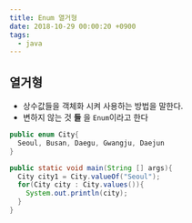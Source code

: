 ```yaml
---
title: Enum 열거형
date: 2018-10-29 00:00:20 +0900
tags:
  - java
---
```

## 열거형
- 상수값들을 객체화 시켜 사용하는 방법을 말한다.
- 변하지 않는 것 **들** 을 `Enum`이라고 한다

```java
public enum City{
  Seoul, Busan, Daegu, Gwangju, Daejun
}

public static void main(String [] args){
  City city1 = City.valueOf("Seoul");
  for(City city : City.values()){
    System.out.println(city);
  }
}
```
